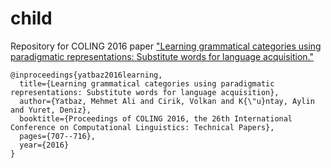 child
=====

Repository for COLING 2016 paper ["Learning grammatical categories using paradigmatic representations: Substitute words for language acquisition."](http://aclweb.org/anthology/C/C16/C16-1068.pdf)

    @inproceedings{yatbaz2016learning,
      title={Learning grammatical categories using paradigmatic representations: Substitute words for language acquisition},
      author={Yatbaz, Mehmet Ali and Cirik, Volkan and K{\"u}ntay, Aylin and Yuret, Deniz},
      booktitle={Proceedings of COLING 2016, the 26th International Conference on Computational Linguistics: Technical Papers},
      pages={707--716},
      year={2016}
    }
